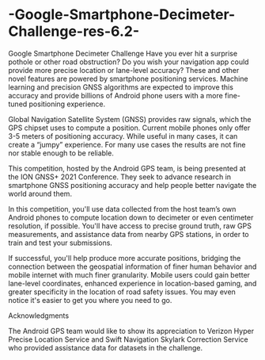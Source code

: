 # -Google-Smartphone-Decimeter-Challenge-res-6.2-
 Google Smartphone Decimeter Challenge 
Have you ever hit a surprise pothole or other road obstruction? Do you wish your navigation app could provide more precise location or lane-level accuracy? These and other novel features are powered by smartphone positioning services. Machine learning and precision GNSS algorithms are expected to improve this accuracy and provide billions of Android phone users with a more fine-tuned positioning experience.


Global Navigation Satellite System (GNSS) provides raw signals, which the GPS chipset uses to compute a position. Current mobile phones only offer 3-5 meters of positioning accuracy. While useful in many cases, it can create a “jumpy” experience. For many use cases the results are not fine nor stable enough to be reliable.

This competition, hosted by the Android GPS team, is being presented at the ION GNSS+ 2021 Conference. They seek to advance research in smartphone GNSS positioning accuracy and help people better navigate the world around them.

In this competition, you'll use data collected from the host team’s own Android phones to compute location down to decimeter or even centimeter resolution, if possible. You'll have access to precise ground truth, raw GPS measurements, and assistance data from nearby GPS stations, in order to train and test your submissions.

If successful, you'll help produce more accurate positions, bridging the connection between the geospatial information of finer human behavior and mobile internet with much finer granularity. Mobile users could gain better lane-level coordinates, enhanced experience in location-based gaming, and greater specificity in the location of road safety issues. You may even notice it's easier to get you where you need to go.

Acknowledgments

The Android GPS team would like to show its appreciation to Verizon Hyper Precise Location Service and Swift Navigation Skylark Correction Service who provided assistance data for datasets in the challenge.
